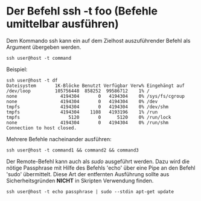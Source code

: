# Der Befehl ssh -t foo (Befehle umittelbar ausführen)

Dem Kommando ssh kann ein auf dem Zielhost auszuführender Befehl als Argument übergeben werden.
```
ssh user@host -t command
```

Beispiel:
```
ssh user@host -t df
Dateisystem       1K-Blöcke Benutzt Verfügbar Verw% Eingehängt auf
/dev/loop         105756448  858252  99586712    1% /
none                4194304       0   4194304    0% /sys/fs/cgroup
none                4194304       0   4194304    0% /dev
tmpfs               4194304       0   4194304    0% /dev/shm
tmpfs               4194304    1108   4193196    1% /run
tmpfs                  5120       0      5120    0% /run/lock
none                4194304       0   4194304    0% /run/shm
Connection to host closed.
```

Mehrere Befehle nacheinander ausführen:
```
ssh user@host -t command1 && command2 && command3
```

Der Remote-Befehl kann auch als *sudo* ausgeführt werden.
Dazu wird die nötige Passphrase mit Hilfe des Befehls 'echo' über eine Pipe an den Befehl 'sudo' übermittelt.
Diese Art der entfernten Ausführung sollte aus Sicherheitsgründen **NICHT** in Skripten Verwendung finden.
```
ssh user@host -t echo passphrase | sudo --stdin apt-get update
```
